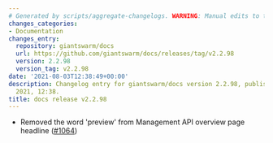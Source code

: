 ```yaml
---
# Generated by scripts/aggregate-changelogs. WARNING: Manual edits to this files will be overwritten.
changes_categories:
- Documentation
changes_entry:
  repository: giantswarm/docs
  url: https://github.com/giantswarm/docs/releases/tag/v2.2.98
  version: 2.2.98
  version_tag: v2.2.98
date: '2021-08-03T12:38:49+00:00'
description: Changelog entry for giantswarm/docs version 2.2.98, published on 03 August
  2021, 12:38.
title: docs release v2.2.98
---
```


- Removed the word 'preview' from Management API overview page headline ([#1064](https://github.com/giantswarm/docs/pull/1064))
